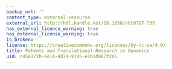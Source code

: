 ```yaml
---
backup_url: ''
content_type: external-resource
external_url: http://hdl.handle.net/10.1038/nbt0707-739
has_external_licence_warning: true
has_external_license_warning: true
is_broken: ''
license: https://creativecommons.org/licenses/by-nc-sa/4.0/
title: Patents and Translational Research in Genomics
uid: c45a372b-6e14-4d74-9195-e1b1d967f2a5
---
```

